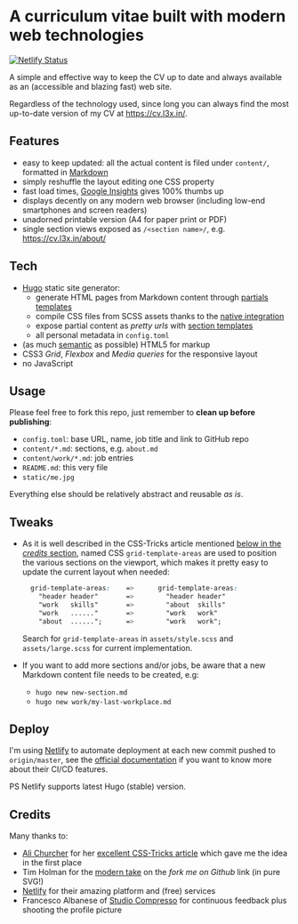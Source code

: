 # A curriculum vitae built with modern web technologies

[![Netlify Status](https://api.netlify.com/api/v1/badges/53c5b088-2498-40b4-8e82-8f6ae243713c/deploy-status)](https://app.netlify.com/sites/hopeful-johnson-2088ad/deploys)

A simple and effective way to keep the CV up to date and always available as an (accessible and blazing fast) web site.

Regardless of the technology used, since long you can always find the most up-to-date version of my CV at <https://cv.l3x.in/>.

## Features

- easy to keep updated: all the actual content is filed under `content/`, formatted in [Markdown](#markdown)
- simply reshuffle the layout editing one CSS property
- fast load times, [Google Insights](#insights) gives 100% thumbs up
- displays decently on any modern web browser (including low-end smartphones and screen readers)
- unadorned printable version (A4 for paper print or PDF)
- single section views exposed as `/<section name>/`, e.g. <https://cv.l3x.in/about/>

## Tech

- [Hugo](https://gohugo.io/) static site generator:
  - generate HTML pages from Markdown content through [partials templates](#hugo-partials)
  - compile CSS files from SCSS assets thanks to the [native integration](https://gohugo.io/hugo-pipes/scss-sass/)
  - expose partial content as _pretty urls_ with [section templates](#hugo-section-templates)
  - all personal metadata in `config.toml`
- (as much [semantic](https://guide.freecodecamp.org/html/html5-semantic-elements/) as possible) HTML5 for markup
- CSS3 _Grid_, _Flexbox_ and _Media queries_ for the responsive layout
- no JavaScript

## Usage

Please feel free to fork this repo, just remember to **clean up before publishing**:

- `config.toml`: base URL, name, job title and link to GitHub repo
- `content/*.md`: sections, e.g. `about.md`
- `content/work/*.md`: job entries
- `README.md`: this very file
- `static/me.jpg`

Everything else should be relatively abstract and reusable _as is_.

## Tweaks

- As it is well described in the CSS-Tricks article mentioned [below in the _credits_ section](#credits), named CSS `grid-template-areas` are used to position the various sections on the viewport, which makes it pretty easy to update the current layout when needed:

  ```css
    grid-template-areas:    =>      grid-template-areas:
      "header header"       =>        "header header"
      "work   skills"       =>        "about  skills"
      "work   ......"       =>        "work   work"
      "about  ......";      =>        "work   work";
  ```

  Search for `grid-template-areas` in `assets/style.scss` and `assets/large.scss` for current implementation.

- If you want to add more sections and/or jobs, be aware that a new Markdown content file needs to be created, e.g:

  - `hugo new new-section.md`
  - `hugo new work/my-last-workplace.md`

## Deploy

I'm using [Netlify](#netlify) to automate deployment at each new commit pushed to `origin/master`, see the [official documentation](#netlify-docs) if you want to know more about their CI/CD features.

PS Netlify supports latest Hugo (stable) version.

## Credits

Many thanks to:

- [Ali Churcher](https://css-tricks.com/author/alichurcher/) for her [excellent CSS-Tricks article](#css-tricks-article) which gave me the idea in the first place
- Tim Holman for the [modern take](http://tholman.com/github-corners/) on the _fork me on Github_ link (in pure SVG!)
- [Netlify](#netlify) for their amazing platform and (free) services
- Francesco Albanese of [Studio Compresso](#studio-compresso) for continuous feedback plus shooting the profile picture

[insights]: <https://developers.google.com/speed/pagespeed/insights/?url=https%3A%2F%2Fcv.l3x.in%2F> "Google Insights page results for <https://cv.l3x.in/>"
[netlify]: <https://www.netlify.com/>
[netlify-docs]: <https://docs.netlify.com/site-deploys/overview/>
[markdown]: <https://www.markdownguide.org/>
[hugo-partials]: <https://gohugo.io/templates/partials/>
[hugo-section-templates]: <https://gohugo.io/templates/section-templates/>
[css-tricks-article]: <https://css-tricks.com/new-year-new-job-lets-make-a-grid-powered-resume/>
[studio-compresso]: <https://www.studiocompresso.com/en/>
